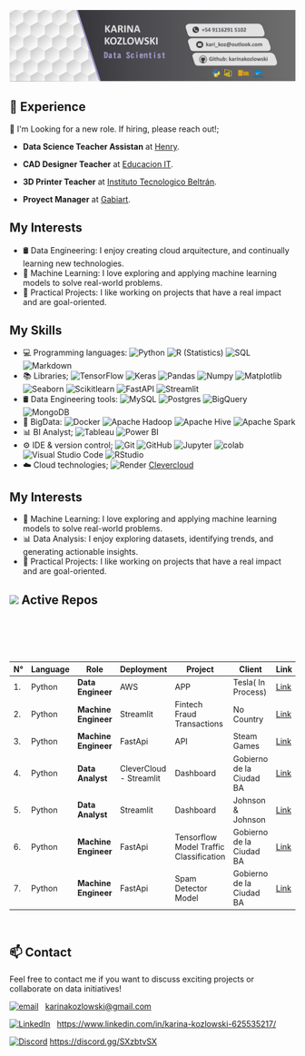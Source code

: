 ![Banner](Assets1/Banner_Linkedin.png)
<p>






## 💼 **Experience**  


🚀  I'm Looking for a new role. If hiring, please reach out!;

-  **Data Science Teacher Assistan** at  [Henry](https://www.linkedin.com/in/karina-kozlowski-625535217/).

- **CAD Designer Teacher** at  [Educacion IT](https://www.linkedin.com/in/karina-kozlowski-625535217/).

- **3D Printer Teacher** at  [Instituto Tecnologico Beltrán](https://www.linkedin.com/in/karina-kozlowski-625535217/).

- **Proyect Manager** at [Gabiart](https://www.linkedin.com/in/karina-kozlowski-625535217/).



## My Interests
- 🛢 Data Engineering: I enjoy creating cloud arquitecture, and continually learning new technologies.
- 🤖 Machine Learning: I love exploring and applying machine learning models to solve real-world problems.
- 🚀 Practical Projects: I like working on projects that have a real impact and are goal-oriented.



## My Skills

- 💻 Programming languages:
   ![Python](https://img.shields.io/badge/-Python-333333?style=flat&logo=python)
  ![R (Statistics)](https://img.shields.io/badge/-R-333333?style=flat&logo=R&logoColor=276DC3)
  ![SQL](https://img.shields.io/badge/-SQL-333333?style=flat&logo=sql)
  ![Markdown](https://img.shields.io/badge/-Markdown-333333?style=flat&logo=markdown)
- 📚 Libraries;
  ![TensorFlow](https://img.shields.io/badge/-TensorFlow-333333?style=flat&logo=tensorflow)
  ![Keras](https://img.shields.io/badge/-Keras-333333?style=flat&logo=keras)
  ![Pandas](https://img.shields.io/badge/-Pandas-333333?style=flat&logo=pandas)
  ![Numpy](https://img.shields.io/badge/-Numpy-333333?style=flat&logo=numpy)
  ![Matplotlib](https://img.shields.io/badge/-Matplotlib-333333?style=flat&logo=matplotlib)
  ![Seaborn](https://img.shields.io/badge/-Seaborn-333333?style=flat&logo=seaborn)
  ![Scikitlearn](https://img.shields.io/badge/-Scikitlearn-333333?style=flat&logo=scikitlearn)
  ![FastAPI](https://img.shields.io/badge/-FastAPI-333333?style=flat&logo=fastapi)
  ![Streamlit](https://img.shields.io/badge/-Streamlit-333333?style=flat&logo=streamlit)
- 🛢 Data Engineering tools: 
  ![MySQL](https://img.shields.io/badge/-MySQL-333333?style=flat&logo=MySQL)
  ![Postgres](https://img.shields.io/badge/-Postgres-333333?style=flat&logo=postgresql)
  ![BigQuery](https://img.shields.io/badge/-BigQuery-333333?style=flat&logo=googlebigquery)
  ![MongoDB](https://img.shields.io/badge/-MongoDB-333333?style=flat&logo=mongodb)
- 🔧 BigData: 
  ![Docker](https://img.shields.io/badge/-Docker-333333?style=flat&logo=docker)
  ![Apache Hadoop](https://img.shields.io/badge/-Apache%20Hadoop-333333?style=flat&logo=apache-hadoop)
  ![Apache Hive](https://img.shields.io/badge/-Apache%20Hive-333333?style=flat&logo=apache-hive)
  ![Apache Spark](https://img.shields.io/badge/-Apache%20Spark-333333?style=flat&logo=apache-spark)
- 📊 BI Analyst;
  ![Tableau](https://img.shields.io/badge/-Tableau-333333?style=flat&logo=tableau)
  ![Power BI](https://img.shields.io/badge/-Power%20BI-333333?style=flat&logo=powerbi)
- ⚙️ IDE & version control;
  ![Git](https://img.shields.io/badge/-Git-333333?style=flat&logo=git)
  ![GitHub](https://img.shields.io/badge/-GitHub-333333?style=flat&logo=github)
  ![Jupyter](https://img.shields.io/badge/-Jupyter-333333?style=flat&logo=jupyter)
  ![colab](https://img.shields.io/badge/-colab-333333?style=flat&logo=colabbadge)
  ![Visual Studio Code](https://img.shields.io/badge/-Visual%20Studio%20Code-333333?style=flat&logo=visual-studio-code&logoColor=007ACC)
  ![RStudio](https://img.shields.io/badge/-RStudio-333333?style=flat&logo=rstudio)
- ☁️ Cloud technologies;
  ![Render](https://img.shields.io/badge/-Render-333333?style=flat&logo=render)
 [Clevercloud]()








## My Interests
- 🤖 Machine Learning: I love exploring and applying machine learning models to solve real-world problems.
- 📊 Data Analysis: I enjoy exploring datasets, identifying trends, and generating actionable insights.
- 🚀 Practical Projects: I like working on projects that have a real impact and are goal-oriented.








  
  
</p>

## <img src="https://media2.giphy.com/media/QssGEmpkyEOhBCb7e1/giphy.gif?cid=ecf05e47a0n3gi1bfqntqmob8g9aid1oyj2wr3ds3mg700bl&rid=giphy.gif" width ="25"><b> Active Repos</b>
<br>
<p align="center">
<br/>
<br>
 
| N° | Language | Role  | Deployment | Project  |  Client | Link |
| ---- | --- | ---------- |---------- | --------- | ------------ |------------ |
| 1. | Python | **Data Engineer** | AWS | APP | Tesla( In Process) | [Link](https://github.com/Data-Synergy/EcoDriverNY) |
| 2. | Python | **Machine Engineer** | Streamlit | Fintech Fraud Transactions  | No Country| [Link](https://github.com/No-Country/C16-103-t-DataBi) |
| 3. | Python | **Machine Engineer** | FastApi | API  |Steam Games | [Link](https://github.com/karinakozlowski/MLOPS_API) |
| 4. | Python | **Data Analyst** | CleverCloud - Streamlit  | Dashboard  |Gobierno de la Ciudad BA |  [Link](https://github.com/karinakozlowski/Data_Siniestros_Viales) |
| 5. | Python | **Data Analyst** | Streamlit |  Dashboard | Johnson & Johnson |  [Link](https://github.com/karinakozlowski/Online_Retail) |
| 6. | Python | **Machine Engineer** | FastApi | Tensorflow Model Traffic Classification |Gobierno de la Ciudad BA| [Link](https://github.com/karinakozlowski/Traffic_Sign_Classification) |
| 7. | Python | **Machine Engineer** | FastApi  | Spam Detector Model | Gobierno de la Ciudad BA| [Link](https://github.com/karinakozlowski/Spam_Detector) |




<br/>



## 📫 Contact 


Feel free to contact me if you want to discuss exciting projects or collaborate on data initiatives!

[![email](https://img.shields.io/badge/Gmail-D14836?style=flat&logo=gmail&logoColor=white)](mailto:karinakozlowski@gmail.com?subject=Found%20you%20on%20GitHub%20-%20let's%20connect!&body=Hi%20Karina,-%0D%0A%0D%0AI%20came%20across%20your%20profile%20on%20GitHub%20and%20wanted%20to...) &nbsp;
karinakozlowski@gmail.com 

[![LinkedIn](https://img.shields.io/badge/LinkedIn-0077B5?style=flat&logo=linkedin&logoColor=white)](https://www.linkedin.com/in/karina-kozlowski-625535217/) &nbsp;
https://www.linkedin.com/in/karina-kozlowski-625535217/

[![Discord](https://img.shields.io/badge/Discord-7289DA?style=flat&logo=discord&logoColor=white)](https://discord.gg/SXzbtvSX)
https://discord.gg/SXzbtvSX











